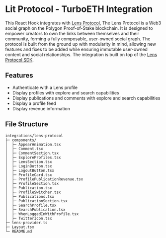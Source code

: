 # Lit Protocol - TurboETH Integration

This React Hook integrates with [Lens Protocol](https://www.lens.xyz/), The Lens Protocol is a Web3 social graph on the Polygon Proof-of-Stake blockchain. It is designed to empower creators to own the links between themselves and their community, forming a fully composable, user-owned social graph. The protocol is built from the ground up with modularity in mind, allowing new features and fixes to be added while ensuring immutable user-owned content and social relationships. The integration is built on top of the [Lens Protocol SDK](https://docs.lens.xyz/).

## Features

- Authenticate with a Lens profile
- Display profiles with explore and search capabilities
- Display publications and comments with explore and search capabilities
- Display a profile feed
- Display revenue information


## File Structure

```
integrations/lens-protocol
├─ components/
│  ├─ AppearAnimation.tsx
│  ├─ Comment.tsx
│  ├─ CommentSection.tsx
│  ├─ ExploreProfiles.tsx
│  ├─ LensSection.tsx
│  ├─ LoginButton.tsx
│  ├─ LogoutButton.tsx
│  ├─ ProfileCard.tsx
│  ├─ ProfilePublicationRevenue.tsx
│  ├─ ProfileSection.tsx
│  ├─ Publication.tsx
│  ├─ ProfileSwitcher.tsx
│  ├─ Publications.tsx
│  ├─ PublicationSection.tsx
│  ├─ SearchProfile.tsx
│  ├─ SearchPublication.tsx
│  ├─ WhenLoggedInWithProfile.tsx
│  ├─ TwitterIcon.tsx
├─ lens-provider.ts
├─ Layout.tsx
└─ README.md

```
